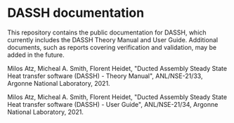 # DASSH documentation
This repository contains the public documentation for DASSH, which currently includes the DASSH Theory Manual and User Guide. Additional documents, such as reports covering verification and validation, may be added in the future.


Milos Atz, Micheal A. Smith, Florent Heidet, "Ducted Assembly Steady State Heat transfer software (DASSH) - Theory Manual", ANL/NSE-21/33, Argonne National Laboratory, 2021.


Milos Atz, Micheal A. Smith, Florent Heidet, "Ducted Assembly Steady State Heat transfer software (DASSH) - User Guide", ANL/NSE-21/34, Argonne National Laboratory, 2021.
